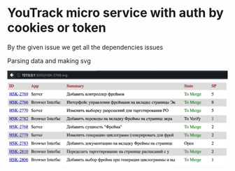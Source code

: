 # YouTrack micro service with auth by cookies or token

By the given issue we get all the dependencies issues

Parsing data and making svg


![alt text](https://raw.githubusercontent.com/callwait/YouSvg/master/resources/public/example.png)